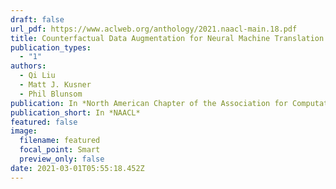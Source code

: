```yaml
---
draft: false
url_pdf: https://www.aclweb.org/anthology/2021.naacl-main.18.pdf
title: Counterfactual Data Augmentation for Neural Machine Translation
publication_types:
  - "1"
authors:
  - Qi Liu
  - Matt J. Kusner
  - Phil Blunsom
publication: In *North American Chapter of the Association for Computational Linguistics*
publication_short: In *NAACL*
featured: false
image:
  filename: featured
  focal_point: Smart
  preview_only: false
date: 2021-03-01T05:55:18.452Z
---
```

